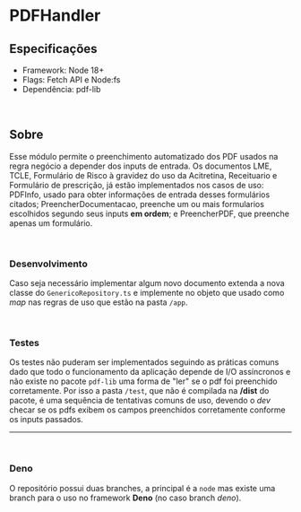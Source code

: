 # PDFHandler

## Especificações
* Framework: Node 18+
* Flags: Fetch API e Node:fs
* Dependência: pdf-lib

<br>

## Sobre
Esse módulo permite o preenchimento automatizado dos PDF usados na regra negócio a depender dos inputs de entrada.
Os documentos LME, TCLE, Formulário de Risco à gravidez do uso da Acitretina, Receituario e Formulário de prescrição, já estão implementados nos casos de uso: PDFInfo, usado para obter informações de entrada desses formulários citados; PreencherDocumentacao, preenche um ou mais formularios escolhidos segundo seus inputs **em ordem**; e PreencherPDF, que preenche apenas um formulário.

<br>

### Desenvolvimento
Caso seja necessário implementar algum novo documento extenda a nova classe do `GenericoRepository.ts` e implemente no objeto que usado como *map* nas regras de uso que estão na pasta `/app`.

<br>

### Testes
Os testes não puderam ser implementados seguindo as práticas comuns dado que todo o funcionamento da aplicação depende de I/O assíncronos e não existe no pacote `pdf-lib` uma forma de "ler" se o pdf foi preenchido corretamente. Por isso a pasta `/test`, que não é compilada na **/dist** do pacote, é uma sequência de tentativas comuns de uso, devendo o *dev* checar se os pdfs exibem os campos preenchidos corretamente conforme os inputs passados.

---

<br>


### Deno

O repositório possui duas branches, a principal é a `node` mas existe uma branch para o uso no framework **Deno** (no caso branch *deno*).
